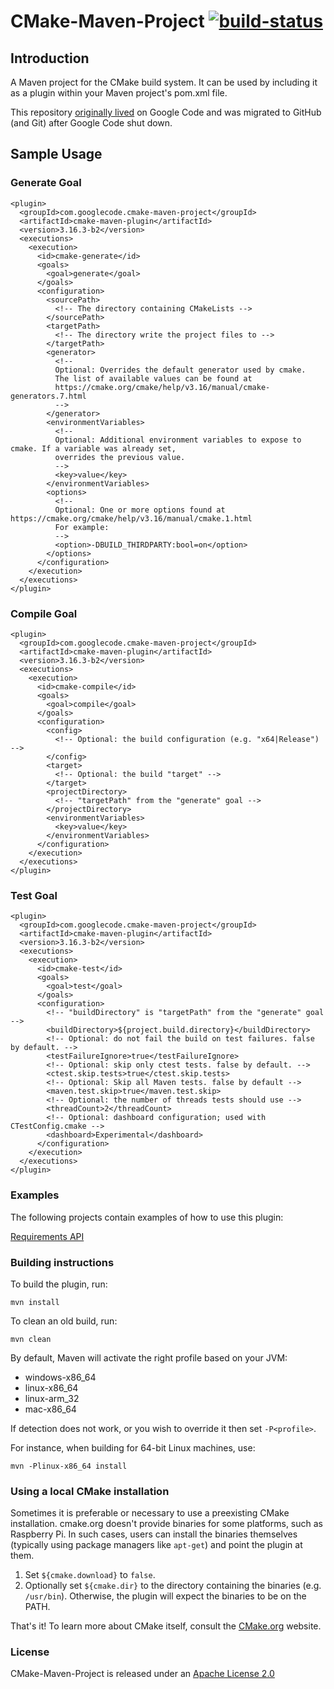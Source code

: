 # CMake-Maven-Project [![build-status](../../workflows/Build/badge.svg)](../../actions?query=workflow%3ABuild)


## Introduction

A Maven project for the CMake build system. It can be used by including it as a plugin within your Maven project's pom.xml file.

This repository [originally lived](https://code.google.com/p/cmake-maven-project/) on Google Code and was migrated to GitHub (and Git) after Google Code shut down.

## Sample Usage

### Generate Goal

    <plugin>
      <groupId>com.googlecode.cmake-maven-project</groupId>
      <artifactId>cmake-maven-plugin</artifactId>
      <version>3.16.3-b2</version>
      <executions>
        <execution>
          <id>cmake-generate</id>
          <goals>
            <goal>generate</goal>
          </goals>
          <configuration>
            <sourcePath>
              <!-- The directory containing CMakeLists -->
            </sourcePath>
            <targetPath>
              <!-- The directory write the project files to -->
            </targetPath>
            <generator>
              <!--
              Optional: Overrides the default generator used by cmake.
              The list of available values can be found at 
              https://cmake.org/cmake/help/v3.16/manual/cmake-generators.7.html
              -->
            </generator>
            <environmentVariables>
              <!--
              Optional: Additional environment variables to expose to cmake. If a variable was already set,
              overrides the previous value.             
              -->              
              <key>value</key>
            </environmentVariables>
            <options>
              <!--
              Optional: One or more options found at https://cmake.org/cmake/help/v3.16/manual/cmake.1.html
              For example:
              -->
              <option>-DBUILD_THIRDPARTY:bool=on</option>
            </options>
          </configuration>
        </execution>
      </executions>
    </plugin>

### Compile Goal

    <plugin>
      <groupId>com.googlecode.cmake-maven-project</groupId>
      <artifactId>cmake-maven-plugin</artifactId>
      <version>3.16.3-b2</version>
      <executions>
        <execution>
          <id>cmake-compile</id>
          <goals>
            <goal>compile</goal>
          </goals>
          <configuration>
            <config>
              <!-- Optional: the build configuration (e.g. "x64|Release") -->
            </config>
            <target>
              <!-- Optional: the build "target" -->
            </target>
            <projectDirectory>
              <!-- "targetPath" from the "generate" goal -->
            </projectDirectory>
            <environmentVariables>
              <key>value</key>
            </environmentVariables>
          </configuration>
        </execution>
      </executions>
    </plugin>

### Test Goal

    <plugin>
      <groupId>com.googlecode.cmake-maven-project</groupId>
      <artifactId>cmake-maven-plugin</artifactId>
      <version>3.16.3-b2</version>
      <executions>
        <execution>
          <id>cmake-test</id>
          <goals>
            <goal>test</goal>
          </goals>
          <configuration>
            <!-- "buildDirectory" is "targetPath" from the "generate" goal -->
            <buildDirectory>${project.build.directory}</buildDirectory>
            <!-- Optional: do not fail the build on test failures. false by default. -->
            <testFailureIgnore>true</testFailureIgnore>
            <!-- Optional: skip only ctest tests. false by default. -->
            <ctest.skip.tests>true</ctest.skip.tests>
            <!-- Optional: Skip all Maven tests. false by default -->
            <maven.test.skip>true</maven.test.skip>
            <!-- Optional: the number of threads tests should use -->
            <threadCount>2</threadCount>
            <!-- Optional: dashboard configuration; used with CTestConfig.cmake -->
            <dashboard>Experimental</dashboard>
          </configuration>
        </execution>
      </executions>
    </plugin>
    
### Examples

The following projects contain examples of how to use this plugin:

[Requirements API](https://bitbucket.org/cowwoc/requirements.java/src/759c13be200744e31f0d3f1c6df5d49ac079dfbf/natives/pom.xml#lines-69)

### Building instructions

To build the plugin, run:

    mvn install

To clean an old build, run:

    mvn clean

By default, Maven will activate the right profile based on your JVM:

* windows-x86_64
* linux-x86_64
* linux-arm_32
* mac-x86_64

If detection does not work, or you wish to override it then set `-P<profile>`.

For instance, when building for 64-bit Linux machines, use:

    mvn -Plinux-x86_64 install

### Using a local CMake installation

Sometimes it is preferable or necessary to use a preexisting CMake installation. cmake.org doesn't provide
binaries for some platforms, such as Raspberry Pi. In such cases, users can install the binaries themselves
(typically using package managers like `apt-get`) and point the plugin at them.

1. Set `${cmake.download}` to `false`.
2. Optionally set `${cmake.dir}` to the directory containing the binaries (e.g. `/usr/bin`). Otherwise, the
plugin will expect the binaries to be on the PATH. 

That's it! To learn more about CMake itself, consult the [CMake.org](https://cmake.org/) website.

### License

CMake-Maven-Project is released under an [Apache License 2.0](http://www.apache.org/licenses/LICENSE-2.0)
